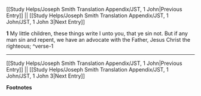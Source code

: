 [[Study Helps/Joseph Smith Translation Appendix/JST, 1 John|Previous Entry]]  ||  [[Study Helps/Joseph Smith Translation Appendix/JST, 1 John/JST, 1 John 3|Next Entry]]

**1**  My little children, these things write I unto you, that ye sin not. But if any man sin and repent, we have an advocate with the Father, Jesus Christ the righteous; ^verse-1


---
[[Study Helps/Joseph Smith Translation Appendix/JST, 1 John|Previous Entry]]  ||  [[Study Helps/Joseph Smith Translation Appendix/JST, 1 John/JST, 1 John 3|Next Entry]]


**Footnotes**
